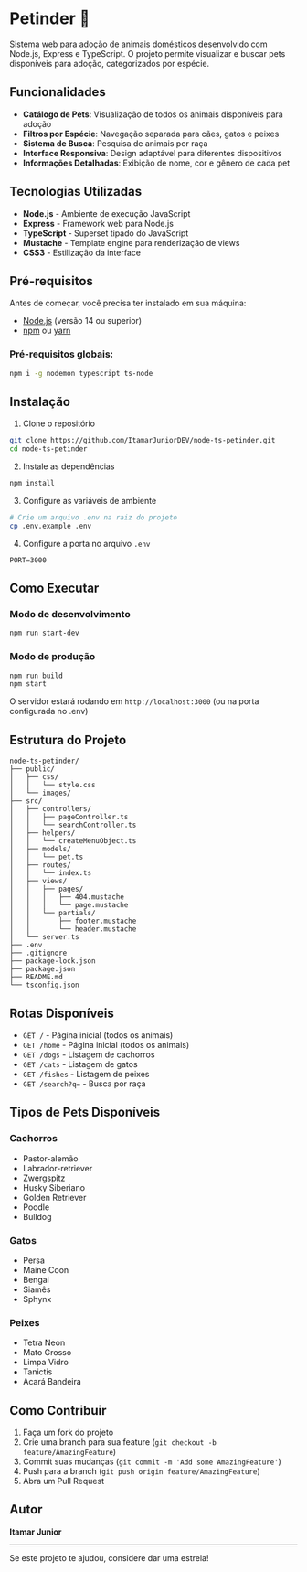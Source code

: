 # Petinder 🐾

Sistema web para adoção de animais domésticos desenvolvido com Node.js, Express e TypeScript. O projeto permite visualizar e buscar pets disponíveis para adoção, categorizados por espécie.

## Funcionalidades

- **Catálogo de Pets**: Visualização de todos os animais disponíveis para adoção
- **Filtros por Espécie**: Navegação separada para cães, gatos e peixes
- **Sistema de Busca**: Pesquisa de animais por raça
- **Interface Responsiva**: Design adaptável para diferentes dispositivos
- **Informações Detalhadas**: Exibição de nome, cor e gênero de cada pet

## Tecnologias Utilizadas

- **Node.js** - Ambiente de execução JavaScript
- **Express** - Framework web para Node.js
- **TypeScript** - Superset tipado do JavaScript
- **Mustache** - Template engine para renderização de views
- **CSS3** - Estilização da interface

## Pré-requisitos

Antes de começar, você precisa ter instalado em sua máquina:
- [Node.js](https://nodejs.org/) (versão 14 ou superior)
- [npm](https://www.npmjs.com/) ou [yarn](https://yarnpkg.com/)

### Pré-requisitos globais:

```bash
npm i -g nodemon typescript ts-node
```

## Instalação

1. Clone o repositório
```bash
git clone https://github.com/ItamarJuniorDEV/node-ts-petinder.git
cd node-ts-petinder
```

2. Instale as dependências
```bash
npm install
```

3. Configure as variáveis de ambiente
```bash
# Crie um arquivo .env na raiz do projeto
cp .env.example .env
```

4. Configure a porta no arquivo `.env`
```env
PORT=3000
```

## Como Executar

### Modo de desenvolvimento
```bash
npm run start-dev
```

### Modo de produção
```bash
npm run build
npm start
```

O servidor estará rodando em `http://localhost:3000` (ou na porta configurada no .env)

## Estrutura do Projeto

```
node-ts-petinder/
├── public/
│   ├── css/
│   │   └── style.css
│   └── images/
├── src/
│   ├── controllers/
│   │   ├── pageController.ts
│   │   └── searchController.ts
│   ├── helpers/
│   │   └── createMenuObject.ts
│   ├── models/
│   │   └── pet.ts
│   ├── routes/
│   │   └── index.ts
│   ├── views/
│   │   ├── pages/
│   │   │   ├── 404.mustache
│   │   │   └── page.mustache
│   │   └── partials/
│   │       ├── footer.mustache
│   │       └── header.mustache
│   └── server.ts
├── .env
├── .gitignore
├── package-lock.json
├── package.json
├── README.md
└── tsconfig.json
```

## Rotas Disponíveis

- `GET /` - Página inicial (todos os animais)
- `GET /home` - Página inicial (todos os animais)
- `GET /dogs` - Listagem de cachorros
- `GET /cats` - Listagem de gatos
- `GET /fishes` - Listagem de peixes
- `GET /search?q=` - Busca por raça

## Tipos de Pets Disponíveis

### Cachorros
- Pastor-alemão
- Labrador-retriever
- Zwergspitz
- Husky Siberiano
- Golden Retriever
- Poodle
- Bulldog

### Gatos
- Persa
- Maine Coon
- Bengal
- Siamês
- Sphynx

### Peixes
- Tetra Neon
- Mato Grosso
- Limpa Vidro
- Tanictis
- Acará Bandeira

## Como Contribuir

1. Faça um fork do projeto
2. Crie uma branch para sua feature (`git checkout -b feature/AmazingFeature`)
3. Commit suas mudanças (`git commit -m 'Add some AmazingFeature'`)
4. Push para a branch (`git push origin feature/AmazingFeature`)
5. Abra um Pull Request

## Autor

**Itamar Junior**

---

Se este projeto te ajudou, considere dar uma estrela!
